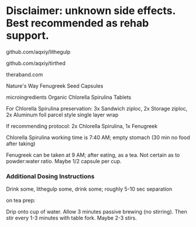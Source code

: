 # Disclaimer: unknown side effects. Best recommended as rehab support.

github.com/aqxiy/lithegulp

github.com/aqxiy/tirthed

theraband.com

Nature's Way Fenugreek Seed Capsules

microingredients Organic Chlorella Spirulina Tablets

For Chlorella Spirulina preservation: 3x Sandwich ziploc, 2x Storage ziploc, 2x Aluminum foil parcel style single layer wrap

If recommending protocol: 2x Chlorella Spirulina, 1x Fenugreek

Chlorella Spirulina working time is 7:40 AM; empty stomach (30 min no food after taking)

Fenugreek can be taken at 9 AM; after eating, as a tea. Not certain as to powder:water ratio. Maybe 1/2 capsule per cup. 

### Additional Dosing Instructions

Drink some, lithegulp some, drink some; roughly 5-10 sec separation

on tea prep:

Drip onto cup of water. Allow 3 minutes passive brewing (no stirring). Then stir every 1-3 minutes with table fork. Maybe 2-3 stirs.
